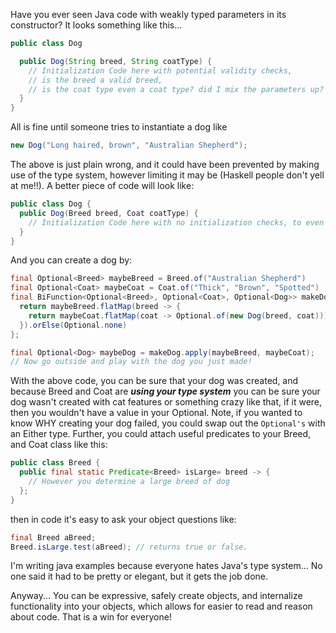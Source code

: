 <!--id: 9-->
<!--title: Use Your Type System-->
<!--author: Brian Jones-->
<!--visible: true-->

Have you ever seen Java code with weakly typed parameters in its constructor? It looks something like this...


```java
public class Dog

  public Dog(String breed, String coatType) {
    // Initialization Code here with potential validity checks,
    // is the breed a valid breed,
    // is the coat type even a coat type? did I mix the parameters up? etc...
  }
}
```

All is fine until someone tries to instantiate a dog like

```java
new Dog("Long haired, brown", "Australian Shepherd");
```

The above is just plain wrong, and it could have been prevented by making use of the type system, however limiting it may be (Haskell people don't yell at me!!). A better piece of code will look like:

```java
public class Dog {
  public Dog(Breed breed, Coat coatType) {
    // Initialization Code here with no initialization checks, to even get a Breed it must be built correctly, same with Coat
  }
}
```

And you can create a dog by:


```java
final Optional<Breed> maybeBreed = Breed.of("Australian Shepherd")
final Optional<Coat> maybeCoat = Coat.of("Thick", "Brown", "Spotted")
final BiFunction<Optional<Breed>, Optional<Coat>, Optional<Dog>> makeDog = (maybeBreed, maybeCoat) -> {
  return maybeBreed.flatMap(breed -> {
    return maybeCoat.flatMap(coat -> Optional.of(new Dog(breed, coat)))
  }).orElse(Optional.none)
};

final Optional<Dog> maybeDog = makeDog.apply(maybeBreed, maybeCoat);
// Now go outside and play with the dog you just made!
```


With the above code, you can be sure that your dog was created, and because Breed and Coat are **_using your type system_** you can be sure your dog wasn't created with cat features or something crazy like that, if it were, then you wouldn't have a value in your Optional. Note, if you wanted to know WHY creating your dog failed, you could swap out the `Optional's` with an Either type. Further, you could attach useful predicates to your Breed, and Coat class like this:

```java
public class Breed {
  public final static Predicate<Breed> isLarge= breed -> {
    // However you determine a large breed of dog
  };
}
```
then in code it's easy to ask your object questions like:

```java
final Breed aBreed;
Breed.isLarge.test(aBreed); // returns true or false.
```


I'm writing java examples because everyone hates Java's type system... No one said it had to be pretty or elegant, but it gets the job done.

Anyway... You can be expressive, safely create objects, and internalize functionality into your objects, which allows for easier to read and reason about code. That is a win for everyone!
